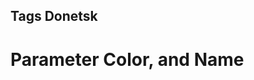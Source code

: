 <!-- This is the markdown file that is generated by VSAgile for the newly created task. Please do not change the file names and corresponding config file. -->

## Tags Donetsk

# Parameter Color, and Name
